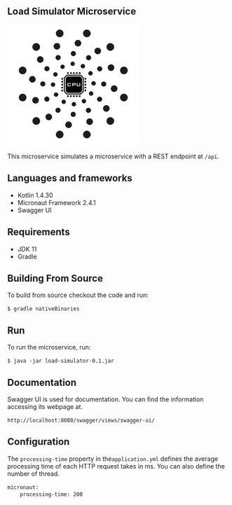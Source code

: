 ## Load Simulator Microservice
<div>
<img src="/docs/icon.png" width="300px"</img> 
</div>

This microservice simulates a microservice with a REST endpoint at ``/api``.
## Languages and frameworks
 - Kotlin 1.4.30
 - Micronaut Framework 2.4.1
 - Swagger UI
 
## Requirements
- JDK 11
- Gradle

## Building From Source
To build from source checkout the code and run:
```
$ gradle nativeBinaries
```
## Run
To run the microservice, run:
```
$ java -jar load-simulator-0.1.jar
```
## Documentation
Swagger UI is used for documentation. You can find the information accessing its webpage at.
```
http://localhost:8080/swagger/views/swagger-ui/
```
## Configuration
The ``processing-time`` 
property in the``application.yml`` defines the average processing time of each HTTP request takes in ms. You can also define the number of thread. 

```
micronaut:
    processing-time: 200
```
